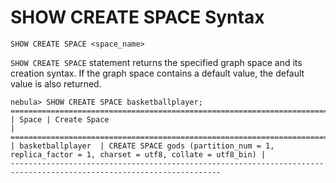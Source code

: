 # SHOW CREATE SPACE Syntax

```ngql
SHOW CREATE SPACE <space_name>
```

`SHOW CREATE SPACE` statement returns the specified graph space and its creation syntax. If the graph space contains a default value, the default value is also returned.

```ngql
nebula> SHOW CREATE SPACE basketballplayer;
=====================================================================================================================
| Space | Create Space                                                                                              |
=====================================================================================================================
| basketballplayer  | CREATE SPACE gods (partition_num = 1, replica_factor = 1, charset = utf8, collate = utf8_bin) |
---------------------------------------------------------------------------------------------------------------------
```
